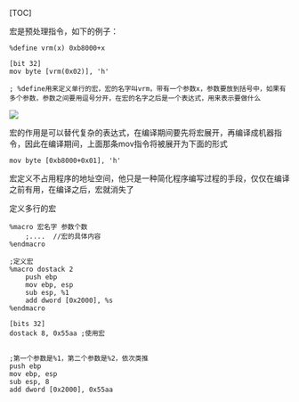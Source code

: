 [TOC]



宏是预处理指令，如下的例子：

```assembly
%define vrm(x) 0xb8000+x

[bit 32]
mov byte [vrm(0x02)], 'h'

; %define用来定义单行的宏，宏的名字叫vrm，带有一个参数x，参数要放到括号中，如果有多个参数，参数之间要用逗号分开，在宏的名字之后是一个表达式，用来表示要做什么
```

![](E:\git-workspace\note\images\linux\x86\1579416305250.png)



宏的作用是可以替代复杂的表达式，在编译期间要先将宏展开，再编译成机器指令，因此在编译期间，上面那条mov指令将被展开为下面的形式

```assembly
mov byte [0xb8000+0x01], 'h'
```

宏定义不占用程序的地址空间，他只是一种简化程序编写过程的手段，仅仅在编译之前有用，在编译之后，宏就消失了

定义多行的宏

```assembly
%macro 宏名字 参数个数
	;....  //宏的具体内容
%endmacro

;定义宏
%macro dostack 2
	push ebp
	mov ebp, esp
	sub esp, %1
	add dword [0x2000], %s
%endmacro

[bits 32]
dostack 8, 0x55aa ;使用宏


;第一个参数是%1，第二个参数是%2，依次类推
push ebp
mov ebp, esp
sub esp, 8
add dword [0x2000], 0x55aa
```

















